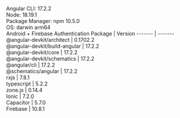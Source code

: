 Angular CLI: 17.2.2  
Node: 18.19.1  
Package Manager: npm 10.5.0  
OS: darwin arm64  
Android + Firebase Authentication
Package | Version
------- | -------
@angular-devkit/architect | 0.1702.2  
@angular-devkit/build-angular | 17.2.2  
@angular-devkit/core | 17.2.2  
@angular-devkit/schematics | 17.2.2  
@angular/cli | 17.2.2  
@schematics/angular | 17.2.2  
rxjs | 7.8.1  
typescript | 5.2.2  
zone.js | 0.14.4  
Ionic | 7.2.0  
Capacitor | 5.7.0  
Firebase | 10.8.1
